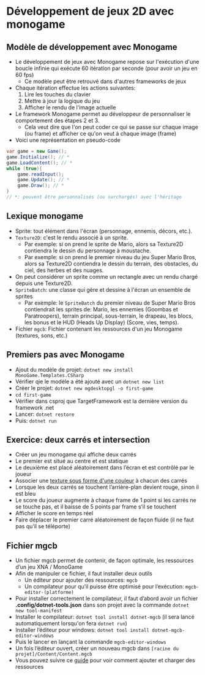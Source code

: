# Développement de jeux 2D avec monogame

## Modèle de développement avec Monogame

- Le développement de jeux avec Monogame repose sur l'exécution d'une boucle infinie qui exécute 60 itération par seconde (pour avoir un jeu en 60 fps)
    - Ce modèle peut être retrouvé dans d'autres frameworks de jeux
- Chaque itération effectue les actions suivantes:
    1. Lire les touches du clavier
    1. Mettre à jour la logique du jeu
    1. Afficher le rendu de l'image actuelle
- Le framework Monogame permet au développeur de personnaliser le comportement des étapes 2 et 3.
    - Cela veut dire que l'on peut coder ce qui se passe sur chaque image (ou frame) et afficher ce qu'on veut à chaque image (frame)
- Voici une représentation en pseudo-code

```cs
var game = new Game();
game.Initialize(); // *
game.LoadContent(); // *
while (true){
    game.readInput();
    game.Update(); // *
    game.Draw(); // *
}
// *: peuvent être personnalisés (ou surchargés) avec l'héritage
```

## Lexique monogame

- Sprite: tout élément dans l'écran (personnage, ennemis, décors, etc.).
- `Texture2D`: c'est le rendu associé à un sprite.
    - Par exemple: si on prend le sprite de Mario, alors sa Texture2D contiendra le dessin du personnage à moustache.
    - Par exemple: si on prend le premier niveau du jeu Super Mario Bros, alors sa Texture2D contiendra le dessin du terrain, des obstacles, du ciel, des herbes et des nuages.
- On peut considérer un sprite comme un rectangle avec un rendu chargé depuis une Texture2D.
- `SpriteBatch`: une classe qui gère et dessine à l'écran un ensemble de sprites
    - Par exemple: le `SpriteBatch` du premier niveau de Super Mario Bros contiendrait les sprites de: Mario, les ennemies (Goombas et Paratroopers), terrain principal, sous-terrain, le drapeau, les blocs, les bonus et le HUD (Heads Up Display) (Score, vies, temps).
- Fichier `mgcb`: Fichier contenant les ressources d'un jeu Monogame (textures, sons, etc.)

## Premiers pas avec Monogame

- Ajout du modèle de projet: `dotnet new install MonoGame.Templates.CSharp`
- Vérifier qie le modèle a été ajouté avec un `dotnet new list`
- Créer le projet: `dotnet new mgdesktopgl -o first-game`
- `cd first-game`
- Vérifier dans csproj que TargetFramework est la dernière version du framework .net
- Lancer: `dotnet restore`
- Puis: `dotnet run`

## Exercice: deux carrés et intersection

- Créer un jeu monogame qui affiche deux carrés
- Le premier est situé au centre et est statique
- Le deuxième est placé aléatoirement dans l’écran et est contrôlé par le joueur
- Associer une [texture sous forme d'une couleur](https://docs.monogame.net/articles/getting_started/4_adding_content.html) à chacun des carrés
- Lorsque les deux carrés se touchent l’arrière-plan devient rouge, sinon il est bleu
- Le score du joueur augmente à chaque frame de 1 point si les carrés ne se touche pas, et il baisse de 5 points par frame s’il se touchent
- Afficher le score en temps réel
- Faire déplacer le premier carré aléatoirement de façon fluide (il ne faut pas qu’il se téléporte)

## Fichier mgcb

- Un fichier mgcb permet de contenir, de façon optimale, les ressources d’un jeu XNA / MonoGame
- Afin de manipuler ce fichier, il faut installer deux outils
    - Un éditeur pour ajouter des ressources: `mgcb`
    - Un compilateur pour qu’il puisse être optimisé pour l’exécution: `mgcb-editor-(platforme)`
- Pour installer correctement le compilateur, il faut d’abord avoir un fichier **.config/dotnet-tools.json** dans son projet avec la commande `dotnet new tool-manifest`
- Installer le compilateur: `dotnet tool install dotnet-mgcb` (il sera lancé automatiquement lorsqu'on fera `dotnet run`)
- Installer l’éditeur pour windows: `dotnet tool install dotnet-mgcb-editor-windows`
- Puis le lancer en lançant la commande `mgcb-editor-windows`
- Un fois l’éditeur ouvert, créer un nouveau mgcb dans `[racine du projet]/Content/Content.mgcb`
- Vous pouvez suivre ce [guide](https://docs.monogame.net/articles/getting_started/4_adding_content.html) pour voir comment ajouter et charger des ressources
